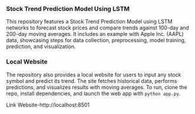 ### Stock Trend Prediction Model Using LSTM

This repository features a Stock Trend Prediction Model using LSTM networks to forecast stock prices and compare trends against 100-day and 200-day moving averages. It includes an example with Apple Inc. (AAPL) data, showcasing steps for data collection, preprocessing, model training, prediction, and visualization.

### Local Website

The repository also provides a local website for users to input any stock symbol and predict its trend. The site fetches historical data, performs predictions, and visualizes results with moving averages. To run, clone the repo, install dependencies, and launch the web app with `python app.py`.

Link Website-http://localhost:8501
